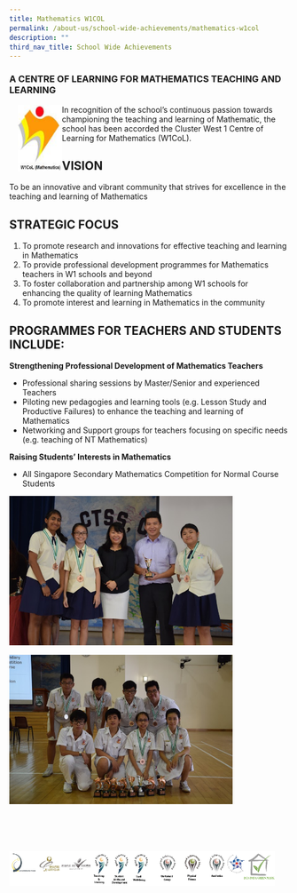 ```yaml
---
title: Mathematics W1COL
permalink: /about-us/school-wide-achievements/mathematics-w1col
description: ""
third_nav_title: School Wide Achievements
---
```

### A CENTRE OF LEARNING FOR MATHEMATICS TEACHING AND LEARNING


<img src="/images/w1col_1.jpeg" style="width:80px;height:120px;margin-left:15px;" align = "left"> In recognition of the school’s continuous passion towards championing the teaching and learning of Mathematic, the school has been accorded the Cluster West 1 Centre of Learning for Mathematics (W1CoL).

VISION
------

To be an innovative and vibrant community that strives for excellence in the teaching and learning of Mathematics

  

STRATEGIC FOCUS
---------------

1.  To promote research and innovations for effective teaching and learning in Mathematics
2.  To provide professional development programmes for Mathematics teachers in W1 schools and beyond
3.  To foster collaboration and partnership among W1 schools for enhancing the quality of learning Mathematics
4.  To promote interest and learning in Mathematics in the community

  

PROGRAMMES FOR TEACHERS AND STUDENTS INCLUDE:
---------------------------------------------

**Strengthening Professional Development of Mathematics Teachers**

*   Professional sharing sessions by Master/Senior and experienced Teachers
*   Piloting new pedagogies and learning tools (e.g. Lesson Study and Productive Failures) to enhance the teaching and learning of Mathematics
*   Networking and Support groups for teachers focusing on specific needs (e.g. teaching of NT Mathematics)

**Raising Students’ Interests in Mathematics**

*   All Singapore Secondary Mathematics Competition for Normal Course Students

<img src="/images/DSC_0260.jpeg"  
style="width:80%">

<img src="/images/DSC_0387.jpeg"  
style="width:80%">


<br>
<br>
<br>
<br>

<style>  
img {  
  display: block;  
  margin-left: auto;  
  margin-right: auto;  
}  
</style>  
<body><img src="/images/banner_awards_.png" alt="banner awards" style="width:95%;">  
  
</body>